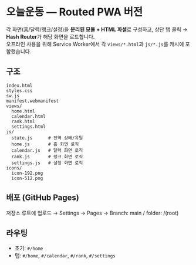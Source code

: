 # 오늘운동 — Routed PWA 버전

각 화면(홈/달력/랭크/설정)을 **분리된 모듈 + HTML 파셜**로 구성하고, 상단 탭 클릭 → **Hash Router**가 해당 화면을 로드합니다.  
오프라인 사용을 위해 Service Worker에서 각 `views/*.html`과 `js/*.js`를 캐시에 포함했습니다.

## 구조
```
index.html
styles.css
sw.js
manifest.webmanifest
views/
  home.html
  calendar.html
  rank.html
  settings.html
js/
  state.js      # 전역 상태/유틸
  home.js       # 홈 화면 로직
  calendar.js   # 달력 화면 로직
  rank.js       # 랭크 화면 로직
  settings.js   # 설정 화면 로직
icons/
  icon-192.png
  icon-512.png
```

## 배포 (GitHub Pages)
저장소 루트에 업로드 → Settings → Pages → Branch: main / folder: /(root)

## 라우팅
- 초기: `#/home`
- 탭: `#/home`, `#/calendar`, `#/rank`, `#/settings`
